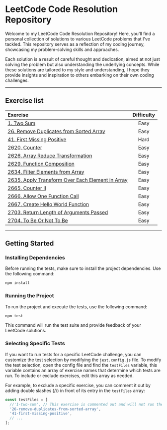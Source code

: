 # LeetCode Code Resolution Repository

Welcome to my LeetCode Code Resolution Repository! Here, you'll find a personal collection of solutions to various LeetCode problems that I've tackled. This repository serves as a reflection of my coding journey, showcasing my problem-solving skills and approaches.

Each solution is a result of careful thought and dedication, aimed at not just solving the problem but also understanding the underlying concepts. While these solutions are tailored to my style and understanding, I hope they provide insights and inspiration to others embarking on their own coding challenges.

---
## Exercise list
| Exercise                                                                                                                                                       | Difficulty |
| :---                                                                                                                                                           | :---: |
| [1. Two Sum](https://github.com/devmatsu/leetcode/tree/main/exercises/1-two-sum)                                                                               | Easy |
| [26. Remove Duplicates from Sorted Array](https://github.com/devmatsu/leetcode/tree/main/exercises/26-remove-duplicates-from-sorted-array)                     | Easy |
| [41. First Missing Positive](https://github.com/devmatsu/leetcode/tree/main/exercises/41-first-missing-positive)                                               | Hard |
| [2620. Counter](https://github.com/devmatsu/leetcode/tree/main/exercises/2620-counter)                                                                         | Easy |
| [2626. Array Reduce Transformation](https://github.com/devmatsu/leetcode/tree/main/exercises/2626-array-reduce-transformation)                                 | Easy |
| [2629. Function Composition](https://github.com/devmatsu/leetcode/tree/main/exercises/2629-function-composition)                                               | Easy |
| [2634. Filter Elements from Array](https://github.com/devmatsu/leetcode/tree/main/exercises/2634-filter-elements-from-array)                                   | Easy |
| [2635. Apply Transform Over Each Element in Array](https://github.com/devmatsu/leetcode/tree/main/exercises/2635-apply-transform-over-each-element-in-array)   | Easy |
| [2665. Counter II](https://github.com/devmatsu/leetcode/tree/main/exercises/2665-counter-ii)                                                                   | Easy |
| [2666. Allow One Function Call](https://github.com/devmatsu/leetcode/tree/main/exercises/2666-allow-one-function-call)                                         | Easy |
| [2667. Create Hello World Function](https://github.com/devmatsu/leetcode/tree/main/exercises/2667-create-hello-world-function)                                 | Easy |
| [2703. Return Length of Arguments Passed](https://github.com/devmatsu/leetcode/tree/main/exercises/2703-return-length-of-arguments-passed)                     | Easy |
| [2704. To Be Or Not To Be](https://github.com/devmatsu/leetcode/tree/main/exercises/2704-to-be-or-not-to-be)                                                   | Easy |


---
## Getting Started

### Installing Dependencies

Before running the tests, make sure to install the project dependencies. Use the following command:

```bash
npm install
```

### Running the Project

To run the project and execute the tests, use the following command:

```bash
npm test
```

This command will run the test suite and provide feedback of your LeetCode solutions.

### Selecting Specific Tests
If you want to run tests for a specific LeetCode challenge, you can customize the test selection by modifying the `jest.config.js` file. To modify the test selection, open the config file and find the `testFiles` variable, this variable contains an array of exercise names that determine which tests are run. To include or exclude exercises, edit this array as needed.

For example, to exclude a specific exercise, you can comment it out by adding double slashes (//) in front of its entry in the `testFiles` array:
````js
const testFiles = [
  //'1-two-sum', // This exercise is commented out and will not run the tests.
  '26-remove-duplicates-from-sorted-array', 
  '41-first-missing-positive',
  // ...
];
````
